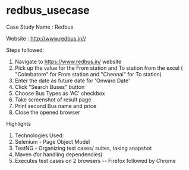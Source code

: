 # redbus_usecase
Case Study Name : Redbus

Website : http://www.redbus.in//

Steps followed:
1.	Navigate to https://www.redbus.in/ website
2.	Pick up the value for the From station and To station from the excel ( "Coimbatore" for From station and "Chennai" for To station)
3.	Enter the date as future date for 'Onward Date'  
4.	Click  "Search Buses" button
5.	Choose Bus Types as 'AC' checkbox
6.	Take screenshot of result page
7.	Print second Bus name and price
8.	Close the opened browser

Highlights
1. Technologies Used:
2. Selenium - Page Object Model
3. TestNG - Organizing test cases/ suites, taking snapshot
4. Maven (for handling dependencies)
5. Executes test cases on 2 browsers -- Firefox followed by Chrome
